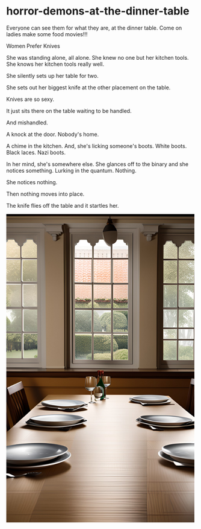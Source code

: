 # horror-demons-at-the-dinner-table
Everyone can see them for what they are, at the dinner table. Come on ladies make some food movies!!!

Women Prefer Knives

She was standing alone, all alone. She knew no one but her kitchen tools. She knows her kitchen tools really well.

She silently sets up her table for two.

She sets out her biggest knife at the other placement on the table.

Knives are so sexy.

It just sits there on the table waiting to be handled.

And mishandled.

A knock at the door. Nobody's home.

A chime in the kitchen. And, she's licking someone's boots. White boots. Black laces. Nazi boots.

In her mind, she's somewhere else. She glances off to the binary and she notices something. Lurking in the quantum. Nothing.

She notices nothing.

Then nothing moves into place.

The knife flies off the table and it startles her.

<img src="https://github.com/nathanielburman/horror-demons-at-the-dinner-table/blob/main/dream_TradingCard.jpg" width="500px"></img>
